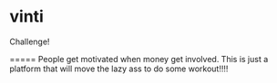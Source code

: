vinti
=====

Challenge!


=====
People get motivated when money get involved.
This is just a platform that will move the lazy ass to do some workout!!!!
